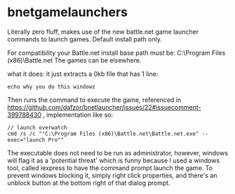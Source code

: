 # bnetgamelaunchers
Literally zero fluff, makes use of the new battle.net game launcher commands to launch games. Default install path only.

For compatibility your Battle.net install base path must be: C:\Program Files (x86)\Battle.net
The games can be elsewhere.

what it does: it just extracts a 0kb file that has 1 line:
```
echo why you do this windowz
```

Then runs the command to execute the game, referenced in https://github.com/dafzor/bnetlauncher/issues/22#issuecomment-399788430 , implementation like so:
```
// launch overwatch
cmd /s /c ""C:\Program Files (x86)\Battle.net\Battle.net.exe" --exec="launch Pro""
```

The executable does not need to be run as administrator, however, windows will flag it as a 'potential threat' which is funny because I used a windows tool, called iexpress to have the command prompt launch the game. To prevent windows blocking it, simply right click properties, and there's an unblock button at the bottom right of that dialog prompt.
